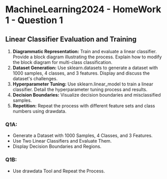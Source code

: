 # MachineLearning2024 - HomeWork 1 - Question 1
## Linear Classifier Evaluation and Training
1. **Diagrammatic Representation:** Train and evaluate a linear classifier. Provide a block diagram illustrating the process. Explain how to modify the block diagram for multi-class classification.
2. **Dataset Generation:** Use sklearn.datasets to generate a dataset with 1000 samples, 4 classes, and 3 features. Display and discuss the dataset's challenges.
3. **Hyperparameter Tuning:** Use sklearn.linear_model to train a linear classifier. Detail the hyperparameter tuning process and results.
4. **Decision Boundaries:** Visualize decision boundaries and misclassified samples.
5. **Repetition:** Repeat the process with different feature sets and class numbers using drawdata.
### Q1A:
- Generate a Dataset with 1000 Samples, 4 Classes, and 3 Features.
- Use Two Linear Classifiers and Evaluate Them.
- Display Decision Boundaries and Regions.
### Q1B:
- Use drawdata Tool and Repeat the Process.
